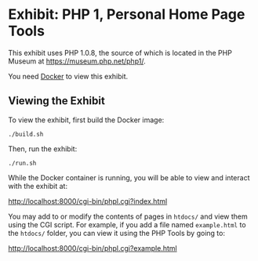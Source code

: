 # Exhibit: PHP 1, Personal Home Page Tools

This exhibit uses PHP 1.0.8, the source of which is located in the PHP
Museum at <https://museum.php.net/php1/>.

You need [Docker](https://www.docker.com/) to view this exhibit.

## Viewing the Exhibit

To view the exhibit, first build the Docker image:

```shell
./build.sh
```

Then, run the exhibit:

```shell
./run.sh
```

While the Docker container is running, you will be able to view and interact
with the exhibit at:

<http://localhost:8000/cgi-bin/phpl.cgi?index.html>

You may add to or modify the contents of pages in `htdocs/` and view them using
the CGI script. For example, if you add a file named `example.html` to the
`htdocs/` folder, you can view it using the PHP Tools by going to:

<http://localhost:8000/cgi-bin/phpl.cgi?example.html>
